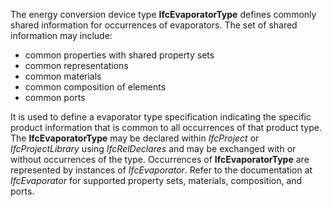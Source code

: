 ﻿The energy conversion device type **IfcEvaporatorType** defines commonly shared information for occurrences of evaporators. The set of shared information may include:

* common properties with shared property sets
* common representations
* common materials
* common composition of elements
* common ports

It is used to define a evaporator type specification indicating the specific product information that is common to all occurrences of that product type. The **IfcEvaporatorType** may be declared within _IfcProject_ or _IfcProjectLibrary_ using _IfcRelDeclares_ and may be exchanged with or without occurrences of the type. Occurrences of **IfcEvaporatorType** are represented by instances of _IfcEvaporator_. Refer to the documentation at _IfcEvaporator_ for supported property sets, materials, composition, and ports.
